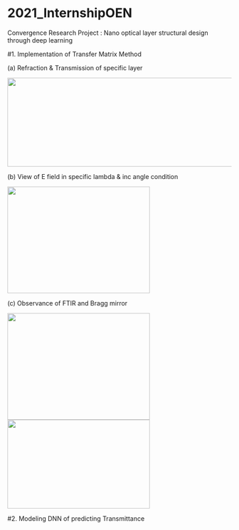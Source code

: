 # 2021_InternshipOEN
Convergence Research Project : Nano optical layer structural design through deep learning

#1. Implementation of Transfer Matrix Method

(a) Refraction & Transmission of specific layer

<img src="https://user-images.githubusercontent.com/77601144/105927563-9618ef00-6087-11eb-8b6d-f20569919e68.png" width="600" height="200">

(b) View of E field in specific lambda & inc angle condition 

<img src="https://user-images.githubusercontent.com/77601144/105927626-b8127180-6087-11eb-86d4-ba1312c26e50.gif" width="320" height="240">

(c) Observance of FTIR and Bragg mirror

<img src="https://user-images.githubusercontent.com/77601144/105927651-c3fe3380-6087-11eb-8184-b2d7f298ba77.gif" width="320" height="240">
<img src="https://user-images.githubusercontent.com/77601144/105927676-d0828c00-6087-11eb-9ced-1bfb4511671b.png" width="320" height="200">


#2. Modeling DNN of predicting Transmittance
